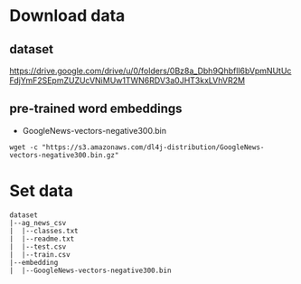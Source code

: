 # Download data
## dataset
https://drive.google.com/drive/u/0/folders/0Bz8a_Dbh9Qhbfll6bVpmNUtUcFdjYmF2SEpmZUZUcVNiMUw1TWN6RDV3a0JHT3kxLVhVR2M

## pre-trained word embeddings
- GoogleNews-vectors-negative300.bin
```
wget -c "https://s3.amazonaws.com/dl4j-distribution/GoogleNews-vectors-negative300.bin.gz"
```

# Set data
```
dataset
|--ag_news_csv
|  |--classes.txt
|  |--readme.txt
|  |--test.csv
|  |--train.csv
|--embedding
|  |--GoogleNews-vectors-negative300.bin
```